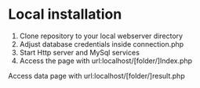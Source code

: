 # Local installation
<ol>
<li>Clone repository to your local webserver directory</li>
<li>Adjust database credentials inside connection.php</li>
<li>Start Http server and MySql services </li>
<li>Access the page with url:localhost/[folder/]Index.php</li>
</ol>

Access data page with url:localhost/[folder/]result.php
